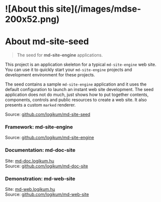 <!-- ======================================================================
--- Search engine
title:          About
keywords:       about site
description:    About the md-site-seed project.
--- Menu system
order:          100
text:           About
hidden:         false
umbel:          false
--- Page properties
id:             
document:       
layout:         
searchable:     true
======================================================================= -->

<h1 class="pull-right">
![About this site](/images/mdse-200x52.png)
</h1>

# About md-site-seed

> The seed for **md-site-engine** applications.

This project is an application skeleton for a typical `md-site-engine` web site.
You can use it to quickly start your `md-site-engine` projects and development
environment for these projects.

The seed contains a sample `md-site-engine` application and it uses the default
configuration to launch an instant web site development. The seed application
does not do much, just shows how to put together contents, components, controls
and public resources to create a web site. It also presents a custom `marked`
renderer.

Source: [github.com/logikum/md-site-seed](https://github.com/logikum/md-site-seed "|_blank")

### Framework: md-site-engine

Source: [github.com/logikum/md-site-engine](https://github.com/logikum/md-site-engine "|_blank")

### Documentation: md-doc-site

Site: [md-doc.logikum.hu](http://md-doc.logikum.hu "|_blank")  
Source: [github.com/logikum/md-doc-site](https://github.com/logikum/md-doc-site "|_blank")

### Demonstration: md-web-site

Site: [md-web.logikum.hu](http://md-web.logikum.hu "|_blank")  
Source: [github.com/logikum/md-web-site](https://github.com/logikum/md-web-site "|_blank")
